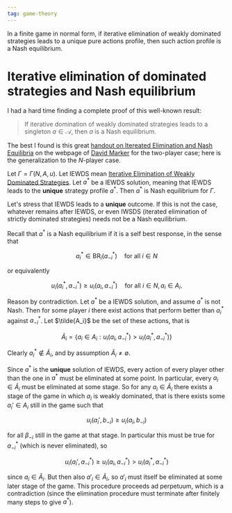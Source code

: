 ```yaml
---
tag: game-theory
---
```


In a finite game in normal form, if iterative elimination of weakly dominated strategies leads to a unique pure actions profile, then such action profile is a Nash equilibrium. 

# Iterative elimination of dominated strategies and Nash equilibrium

I had a hard time finding a complete proof of this well-known result: 

> If iterative domination of weakly dominated strategies leads to a singleton $a \in \mathcal{A}$, then $a$ is a Nash equilibrium.

The best I found is this great [handout on Itereated Elimination and Nash Equilibria](https://homepages.math.uic.edu/~marker/stat473-S16/IESDS.pdf) on the webpage of [David Marker](https://homepages.math.uic.edu/~marker/stat473-S16/) for the two-player case; here is the generalization to the $N$-player case.

Let $\Gamma = \Gamma(N, A, u)$. Let IEWDS mean [Iterative Elimination of Weakly Dominated Strategies](https://www.youtube.com/watch?v=E9IBWofIglc). Let $a^{\ast}$ be a IEWDS solution, meaning that IEWDS leads to the **unique** strategy profile $a^{\ast}$. Then $a^{\ast}$ is Nash equilibrium for $\Gamma$.

Let's stress that IEWDS leads to a **unique** outcome. If this is not the case, whatever remains after IEWDS, or even IWSDS (iterated elimination of strictly dominated strategies) needs not be a Nash equilibrium.

Recall that $a^{\ast}$ is a Nash equilibrium if it is a self best response, in the sense that

$$
a^{\ast}_i \in \text{BR}_i(a^{\ast}_{-i}) \quad \text{for all } i \in N
$$

or equivalently

$$
u_i(a^{\ast}_i, a^{\ast}_{-i}) \geq u_i(a_i, a^{\ast}_{-i})  \quad \text{for all } i \in N, a_i \in A_i.
$$

Reason by contradiction. Let $a^{\ast}$ be a IEWDS solution, and assume $a^{\ast}$ is not Nash. Then for some player $i$ there exist actions that perform better than $a^{\ast}_i$ against $a^{\ast}_{-i}$. Let $\tilde{A_i}$ be the set of these actions, that is

$$
\tilde{A}_i =
\{ a_i \in A_i: u_i(a_i, a^{\ast}_{-i}) > u_i(a^{\ast}_i, a^{\ast}_{-i}) \}
$$

Clearly $a^{\ast}_i \notin \tilde{A}_i$, and by assumption $\tilde{A}_i \neq \emptyset$.

Since $a^{\ast}$ is the **unique** solution of IEWDS, every action of every player other than the one in $a^{\ast}$ must be eliminated at some point. In particular, every $a_i \in \tilde{A}_i$ must be eliminated at some stage. So for any $a_i \in \tilde{A}_i$ there exists a stage of the game in which $a_i$ is weakly dominated, that is there exists some $a_i' \in A_i$ still in the game such that

$$
u_i(a_i', b_{-i}) \geq u_i(a_i, b_{-i})
$$

for all $\beta_{-i}$ still in the game at that stage. In particular this must be true for $a^{\ast}_{-i}$ (which is never eliminated), so

$$
u_i(a_i', a^{\ast}_{-i}) \geq u_i(a_i, a^{\ast}_{-i}) > u_i(a^{\ast}_i, a^{\ast}_{-i})
$$

since $a_i \in \tilde{A}_i$. But then also $a'_i \in \tilde{A}_i$, so $a'_i$ must itself be eliminated at some later stage of the game. This procedure proceeds ad perpetuum, which is a contradiction (since the elimination procedure must terminate after finitely many steps to give $a^{\ast}$).
